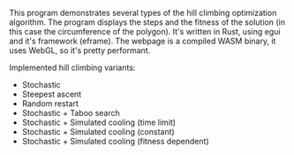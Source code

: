 This program demonstrates several types of the hill climbing optimization algorithm. The program displays the steps and the fitness of the solution
(in this case the circumference of the polygon). It's written in Rust, using egui and it's framework (eframe).
The webpage is a compiled WASM binary, it uses WebGL, so it's pretty performant.

Implemented hill climbing variants:
- Stochastic
- Steepest ascent
- Random restart
- Stochastic + Taboo search 
- Stochastic + Simulated cooling (time limit)
- Stochastic + Simulated cooling (constant)
- Stochastic + Simulated cooling (fitness dependent)
